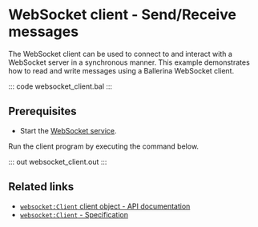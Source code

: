 # WebSocket client - Send/Receive messages

The WebSocket client can be used to connect to and interact with a WebSocket server in a synchronous manner. This example demonstrates how to read and write messages using a Ballerina WebSocket client.

::: code websocket_client.bal :::

## Prerequisites
- Start the [WebSocket service](/learn/by-example/websocket-basic-sample/).

Run the client program by executing the command below.

::: out websocket_client.out :::

## Related links
- [`websocket:Client` client object - API documentation](https://lib.ballerina.io/ballerina/websocket/latest/clients/Client)
- [`websocket:Client` - Specification](/spec/websocket/#4-client)
